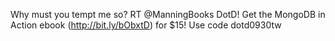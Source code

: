 <!--
id: 1215204407
link: http://kevinisom.info/post/1215204407/why-must-you-tempt-me-so-rt-manningbooks-dotd
slug: why-must-you-tempt-me-so-rt-manningbooks-dotd
date: Fri Oct 01 2010 00:44:16 GMT+1300 (NZDT)
raw: {"blog_name":"kevinisom","id":1215204407,"post_url":"http://kevinisom.info/post/1215204407/why-must-you-tempt-me-so-rt-manningbooks-dotd","slug":"why-must-you-tempt-me-so-rt-manningbooks-dotd","type":"text","date":"2010-09-30 11:44:16 GMT","timestamp":1285847056,"state":"published","format":"html","reblog_key":"NygVztGL","tags":[],"short_url":"http://tmblr.co/Zw68Yy18Remt","highlighted":[],"feed_item":"http://twitter.com/kev_nz/statuses/25963757344","from_feed_id":"650289","note_count":0,"title":null,"body":"<p>Why must you tempt me so? RT @ManningBooks DotD! Get the MongoDB in Action ebook (<a href=\"http://bit.ly/bObxtD\" target=\"_blank\">http://bit.ly/bObxtD</a>) for $15! Use code dotd0930tw</p>"}
publish: 2010-10-01
tags: 
title: null
-->


Why must you tempt me so? RT @ManningBooks DotD! Get the MongoDB in
Action ebook (<http://bit.ly/bObxtD>) for \$15! Use code dotd0930tw


